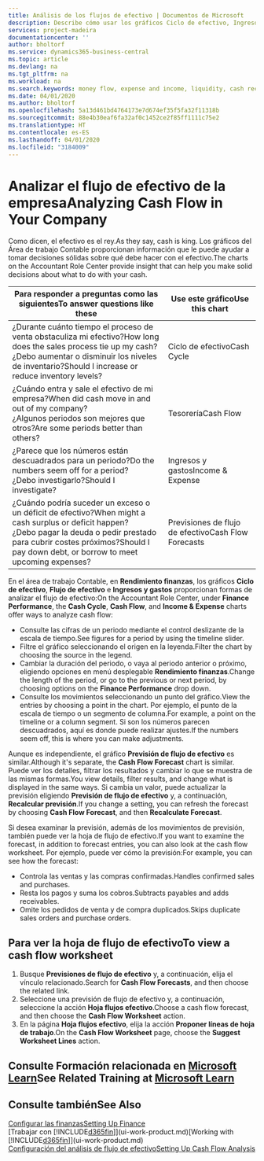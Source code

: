 ```yaml
---
title: Análisis de los flujos de efectivo | Documentos de Microsoft
description: Describe cómo usar los gráficos Ciclo de efectivo, Ingresos y gastos, Flujo de efectivo y Previsión de flujo de efectivo para analizar el flujo de dinero de entrada y salida pasado y futuro de su empresa.
services: project-madeira
documentationcenter: ''
author: bholtorf
ms.service: dynamics365-business-central
ms.topic: article
ms.devlang: na
ms.tgt_pltfrm: na
ms.workload: na
ms.search.keywords: money flow, expense and income, liquidity, cash receipts minus cash payments, Cartera
ms.date: 04/01/2020
ms.author: bholtorf
ms.openlocfilehash: 5a13d461bd4764173e7d674ef35f5fa32f11318b
ms.sourcegitcommit: 88e4b30eaf6fa32af0c1452ce2f85ff1111c75e2
ms.translationtype: HT
ms.contentlocale: es-ES
ms.lasthandoff: 04/01/2020
ms.locfileid: "3184009"
---
```

# <a name="analyzing-cash-flow-in-your-company"></a><span data-ttu-id="ec7a8-103">Analizar el flujo de efectivo de la empresa</span><span class="sxs-lookup"><span data-stu-id="ec7a8-103">Analyzing Cash Flow in Your Company</span></span>
<span data-ttu-id="ec7a8-104">Como dicen, el efectivo es el rey.</span><span class="sxs-lookup"><span data-stu-id="ec7a8-104">As they say, cash is king.</span></span> <span data-ttu-id="ec7a8-105">Los gráficos del Área de trabajo Contable proporcionan información que le puede ayudar a tomar decisiones sólidas sobre qué debe hacer con el efectivo.</span><span class="sxs-lookup"><span data-stu-id="ec7a8-105">The charts on the Accountant Role Center provide insight that can help you make solid decisions about what to do with your cash.</span></span>  

| <span data-ttu-id="ec7a8-106">Para responder a preguntas como las siguientes</span><span class="sxs-lookup"><span data-stu-id="ec7a8-106">To answer questions like these</span></span> | <span data-ttu-id="ec7a8-107">Use este gráfico</span><span class="sxs-lookup"><span data-stu-id="ec7a8-107">Use this chart</span></span> |
| --- | --- |
| <span data-ttu-id="ec7a8-108">¿Durante cuánto tiempo el proceso de venta obstaculiza mi efectivo?</span><span class="sxs-lookup"><span data-stu-id="ec7a8-108">How long does the sales process tie up my cash?</span></span></br> <span data-ttu-id="ec7a8-109">¿Debo aumentar o disminuir los niveles de inventario?</span><span class="sxs-lookup"><span data-stu-id="ec7a8-109">Should I increase or reduce inventory levels?</span></span> |<span data-ttu-id="ec7a8-110">Ciclo de efectivo</span><span class="sxs-lookup"><span data-stu-id="ec7a8-110">Cash Cycle</span></span> |
| <span data-ttu-id="ec7a8-111">¿Cuándo entra y sale el efectivo de mi empresa?</span><span class="sxs-lookup"><span data-stu-id="ec7a8-111">When did cash move in and out of my company?</span></span></br> <span data-ttu-id="ec7a8-112">¿Algunos periodos son mejores que otros?</span><span class="sxs-lookup"><span data-stu-id="ec7a8-112">Are some periods better than others?</span></span> |<span data-ttu-id="ec7a8-113">Tesorería</span><span class="sxs-lookup"><span data-stu-id="ec7a8-113">Cash Flow</span></span> |
| <span data-ttu-id="ec7a8-114">¿Parece que los números están descuadrados para un periodo?</span><span class="sxs-lookup"><span data-stu-id="ec7a8-114">Do the numbers seem off for a period?</span></span></br> <span data-ttu-id="ec7a8-115">¿Debo investigarlo?</span><span class="sxs-lookup"><span data-stu-id="ec7a8-115">Should I investigate?</span></span> |<span data-ttu-id="ec7a8-116">Ingresos y gastos</span><span class="sxs-lookup"><span data-stu-id="ec7a8-116">Income & Expense</span></span> |
| <span data-ttu-id="ec7a8-117">¿Cuándo podría suceder un exceso o un déficit de efectivo?</span><span class="sxs-lookup"><span data-stu-id="ec7a8-117">When might a cash surplus or deficit happen?</span></span></br> <span data-ttu-id="ec7a8-118">¿Debo pagar la deuda o pedir prestado para cubrir costes próximos?</span><span class="sxs-lookup"><span data-stu-id="ec7a8-118">Should I pay down debt, or borrow to meet upcoming expenses?</span></span> |<span data-ttu-id="ec7a8-119">Previsiones de flujo de efectivo</span><span class="sxs-lookup"><span data-stu-id="ec7a8-119">Cash Flow Forecasts</span></span> |

<span data-ttu-id="ec7a8-120">En el área de trabajo Contable, en **Rendimiento finanzas**, los gráficos **Ciclo de efectivo**, **Flujo de efectivo** e **Ingresos y gastos** proporcionan formas de analizar el flujo de efectivo:</span><span class="sxs-lookup"><span data-stu-id="ec7a8-120">On the Accountant Role Center, under **Finance Performance**, the **Cash Cycle**, **Cash Flow**, and **Income & Expense** charts offer ways to analyze cash flow:</span></span>  

* <span data-ttu-id="ec7a8-121">Consulte las cifras de un periodo mediante el control deslizante de la escala de tiempo.</span><span class="sxs-lookup"><span data-stu-id="ec7a8-121">See figures for a period by using the timeline slider.</span></span>  
* <span data-ttu-id="ec7a8-122">Filtre el gráfico seleccionando el origen en la leyenda.</span><span class="sxs-lookup"><span data-stu-id="ec7a8-122">Filter the chart by choosing the source in the legend.</span></span>  
* <span data-ttu-id="ec7a8-123">Cambiar la duración del periodo, o vaya al periodo anterior o próximo, eligiendo opciones en menú desplegable **Rendimiento finanzas**.</span><span class="sxs-lookup"><span data-stu-id="ec7a8-123">Change the length of the period, or go to the previous or next period, by choosing options on the **Finance Performance** drop down.</span></span>  
* <span data-ttu-id="ec7a8-124">Consulte los movimientos seleccionando un punto del gráfico.</span><span class="sxs-lookup"><span data-stu-id="ec7a8-124">View the entries by choosing a point in the chart.</span></span> <span data-ttu-id="ec7a8-125">Por ejemplo, el punto de la escala de tiempo o un segmento de columna.</span><span class="sxs-lookup"><span data-stu-id="ec7a8-125">For example, a point on the timeline or a column segment.</span></span> <span data-ttu-id="ec7a8-126">Si son los números parecen descuadrados, aquí es donde puede realizar ajustes.</span><span class="sxs-lookup"><span data-stu-id="ec7a8-126">If the numbers seem off, this is where you can make adjustments.</span></span>  

<span data-ttu-id="ec7a8-127">Aunque es independiente, el gráfico **Previsión de flujo de efectivo** es similar.</span><span class="sxs-lookup"><span data-stu-id="ec7a8-127">Although it's separate, the **Cash Flow Forecast** chart is similar.</span></span> <span data-ttu-id="ec7a8-128">Puede ver los detalles, filtrar los resultados y cambiar lo que se muestra de las mismas formas.</span><span class="sxs-lookup"><span data-stu-id="ec7a8-128">You view details, filter results, and change what is displayed in the same ways.</span></span> <span data-ttu-id="ec7a8-129">Si cambia un valor, puede actualizar la previsión eligiendo **Previsión de flujo de efectivo** y, a continuación, **Recalcular previsión**.</span><span class="sxs-lookup"><span data-stu-id="ec7a8-129">If you change a setting, you can refresh the forecast by choosing **Cash Flow Forecast**, and then **Recalculate Forecast**.</span></span>

<span data-ttu-id="ec7a8-130">Si desea examinar la previsión, además de los movimientos de previsión, también puede ver la hoja de flujo de efectivo.</span><span class="sxs-lookup"><span data-stu-id="ec7a8-130">If you want to examine the forecast, in addition to forecast entries, you can also look at the cash flow worksheet.</span></span> <span data-ttu-id="ec7a8-131">Por ejemplo, puede ver cómo la previsión:</span><span class="sxs-lookup"><span data-stu-id="ec7a8-131">For example, you can see how the forecast:</span></span>

* <span data-ttu-id="ec7a8-132">Controla las ventas y las compras confirmadas.</span><span class="sxs-lookup"><span data-stu-id="ec7a8-132">Handles confirmed sales and purchases.</span></span>  
* <span data-ttu-id="ec7a8-133">Resta los pagos y suma los cobros.</span><span class="sxs-lookup"><span data-stu-id="ec7a8-133">Subtracts payables and adds receivables.</span></span>  
* <span data-ttu-id="ec7a8-134">Omite los pedidos de venta y de compra duplicados.</span><span class="sxs-lookup"><span data-stu-id="ec7a8-134">Skips duplicate sales orders and purchase orders.</span></span>  

## <a name="to-view-a-cash-flow-worksheet"></a><span data-ttu-id="ec7a8-135">Para ver la hoja de flujo de efectivo</span><span class="sxs-lookup"><span data-stu-id="ec7a8-135">To view a cash flow worksheet</span></span>
1. <span data-ttu-id="ec7a8-136">Busque **Previsiones de flujo de efectivo** y, a continuación, elija el vínculo relacionado.</span><span class="sxs-lookup"><span data-stu-id="ec7a8-136">Search for **Cash Flow Forecasts**, and then choose the related link.</span></span>  
2. <span data-ttu-id="ec7a8-137">Seleccione una previsión de flujo de efectivo y, a continuación, seleccione la acción **Hoja flujos efectivo**.</span><span class="sxs-lookup"><span data-stu-id="ec7a8-137">Choose a cash flow forecast, and then choose the **Cash Flow Worksheet** action.</span></span>  
3. <span data-ttu-id="ec7a8-138">En la página **Hoja flujos efectivo**, elija la acción **Proponer líneas de hoja de trabajo**.</span><span class="sxs-lookup"><span data-stu-id="ec7a8-138">On the **Cash Flow Worksheet** page, choose the **Suggest Worksheet Lines** action.</span></span>  

## <a name="see-related-training-at-microsoft-learn"></a><span data-ttu-id="ec7a8-139">Consulte Formación relacionada en [Microsoft Learn](/learn/modules/forecast-cash-flow-dynamics-365-business-central/index)</span><span class="sxs-lookup"><span data-stu-id="ec7a8-139">See Related Training at [Microsoft Learn](/learn/modules/forecast-cash-flow-dynamics-365-business-central/index)</span></span>

## <a name="see-also"></a><span data-ttu-id="ec7a8-140">Consulte también</span><span class="sxs-lookup"><span data-stu-id="ec7a8-140">See Also</span></span>
[<span data-ttu-id="ec7a8-141">Configurar las finanzas</span><span class="sxs-lookup"><span data-stu-id="ec7a8-141">Setting Up Finance</span></span>](finance-setup-finance.md)  
<span data-ttu-id="ec7a8-142">[Trabajar con [!INCLUDE[d365fin](includes/d365fin_md.md)]](ui-work-product.md)</span><span class="sxs-lookup"><span data-stu-id="ec7a8-142">[Working with [!INCLUDE[d365fin](includes/d365fin_md.md)]](ui-work-product.md)</span></span>  
[<span data-ttu-id="ec7a8-143">Configuración del análisis de flujo de efectivo</span><span class="sxs-lookup"><span data-stu-id="ec7a8-143">Setting Up Cash Flow Analysis</span></span>](finance-setup-cash-flow-analyses.md)  

